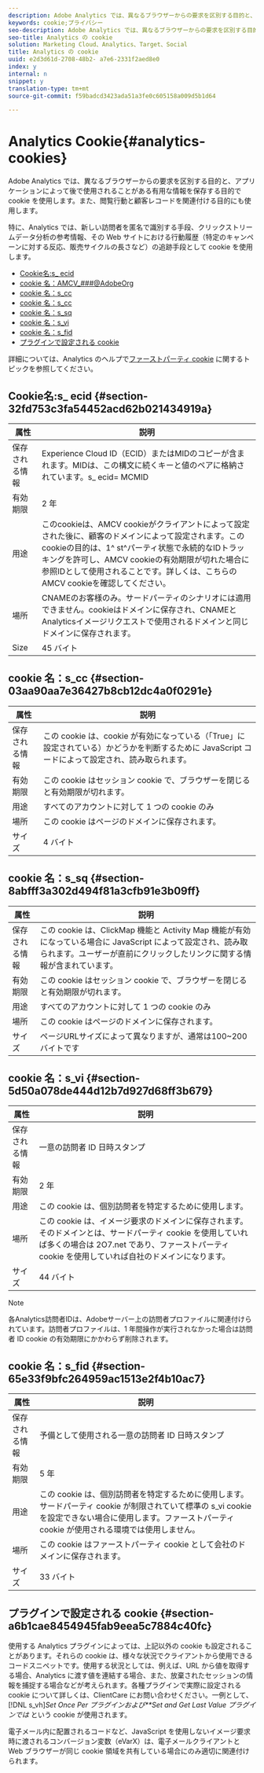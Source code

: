 ```yaml
---
description: Adobe Analytics では、異なるブラウザーからの要求を区別する目的と、アプリケーションによって後で使用されることがある有用な情報を保存する目的で cookie を使用します。また、閲覧行動と顧客レコードを関連付ける目的にも使用します。
keywords: cookie;プライバシー
seo-description: Adobe Analytics では、異なるブラウザーからの要求を区別する目的と、アプリケーションによって後で使用されることがある有用な情報を保存する目的で cookie を使用します。また、閲覧行動と顧客レコードを関連付ける目的にも使用します。
seo-title: Analytics の cookie
solution: Marketing Cloud、Analytics、Target、Social
title: Analytics の cookie
uuid: e2d3d61d-2708-48b2- a7e6-2331f2aed8e0
index: y
internal: n
snippet: y
translation-type: tm+mt
source-git-commit: f59badcd3423ada51a3fe0c605158a009d5b1d64

---
```



# Analytics Cookie{#analytics-cookies}

Adobe Analytics では、異なるブラウザーからの要求を区別する目的と、アプリケーションによって後で使用されることがある有用な情報を保存する目的で cookie を使用します。また、閲覧行動と顧客レコードを関連付ける目的にも使用します。

特に、Analytics では、新しい訪問者を匿名で識別する手段、クリックストリームデータ分析の参考情報、その Web サイトにおける行動履歴（特定のキャンペーンに対する反応、販売サイクルの長さなど）の追跡手段として cookie を使用します。

* [Cookie名:s_ ecid](../cookies/cookies-mc.md#section-32fd753c3fa54452acd62b021434919a)
* [cookie 名：AMCV_###@AdobeOrg](../cookies/cookies-mc.md#section-a12aa2a9296940ae82d8921b381b8fb0)
* [cookie 名：s_cc](../cookies/cookies-analytics.md#section-03aa90aa7e36427b8cb12dc4a0f0291e)
* [cookie 名：s_cc](../cookies/cookies-analytics.md#section-03aa90aa7e36427b8cb12dc4a0f0291e)
* [cookie 名：s_sq](../cookies/cookies-analytics.md#section-8abfff3a302d494f81a3cfb91e3b09ff)
* [cookie 名：s_vi](../cookies/cookies-analytics.md#section-5d50a078de444d12b7d927d68ff3b679)
* [cookie 名：s_fid](../cookies/cookies-analytics.md#section-65e33f9bfc264959ac1513e2f4b10ac7)
* [プラグインで設定される cookie](../cookies/cookies-analytics.md#section-a6b1cae8454945fab9eea5c7884c40fc)

詳細については、Analytics のヘルプで[ファーストパーティ cookie](/help/interface/cookies/cookies-first-party.md) に関するトピックを参照してください。

## Cookie名:s_ ecid {#section-32fd753c3fa54452acd62b021434919a}

| 属性 | 説明 |
|--- |--- |
| 保存される情報 | Experience Cloud ID（ECID）またはMIDのコピーが含まれます。MIDは、この構文に続くキーと値のペアに格納されています。s_ ecid= MCMID | <ECID> |
| 有効期限 | 2 年 |
| 用途 | このcookieは、AMCV cookieがクライアントによって設定された後に、顧客のドメインによって設定されます。このcookieの目的は、1^ st^パーティ状態で永続的なIDトラッキングを許可し、AMCV cookieの有効期限が切れた場合に参照IDとして使用されることです。詳しくは、こちらのAMCV cookieを確認してください。 |
| 場所 | CNAMEのお客様のみ。サードパーティのシナリオには適用できません。cookieはドメインに保存され、CNAMEとAnalyticsイメージリクエストで使用されるドメインと同じドメインに保存されます。 |
| Size | 45 バイト |

## cookie 名：s_cc {#section-03aa90aa7e36427b8cb12dc4a0f0291e}

| 属性 | 説明 |
|--- |--- |
| 保存される情報 | この cookie は、cookie が有効になっている（「True」に設定されている）かどうかを判断するために JavaScript コードによって設定され、読み取られます。 |
| 有効期限 | この cookie はセッション cookie で、ブラウザーを閉じると有効期限が切れます。 |
| 用途 | すべてのアカウントに対して 1 つの cookie のみ |
| 場所 | この cookie はページのドメインに保存されます。 |
| サイズ | 4 バイト |

## cookie 名：s_sq {#section-8abfff3a302d494f81a3cfb91e3b09ff}

| 属性 | 説明 |
|--- |--- |
| 保存される情報 | この cookie は、ClickMap 機能と Activity Map 機能が有効になっている場合に JavaScript によって設定され、読み取られます。ユーザーが直前にクリックしたリンクに関する情報が含まれています。 |
| 有効期限 | この cookie はセッション cookie で、ブラウザーを閉じると有効期限が切れます。 |
| 用途 | すべてのアカウントに対して 1 つの cookie のみ |
| 場所 | この cookie はページのドメインに保存されます。 |
| サイズ | ページURLサイズによって異なりますが、通常は100~200バイトです |

## cookie 名：s_vi {#section-5d50a078de444d12b7d927d68ff3b679}

| 属性 | 説明 |
|--- |--- |
| 保存される情報 | 一意の訪問者 ID 日時スタンプ |
| 有効期限 | 2 年 |
| 用途 | この cookie は、個別訪問者を特定するために使用します。 |
| 場所 | この cookie は、イメージ要求のドメインに保存されます。そのドメインとは、サードパーティ cookie を使用していれば多くの場合は 2O7.net であり、ファーストパーティ cookie を使用していれば自社のドメインになります。 |
| サイズ | 44 バイト |

>[!NOTE]
>
>各Analytics訪問者IDは、Adobeサーバー上の訪問者プロファイルに関連付けられています。訪問者プロファイルは、1 年間操作が実行されなかった場合は訪問者 ID cookie の有効期限にかかわらず削除されます。

## cookie 名：s_fid {#section-65e33f9bfc264959ac1513e2f4b10ac7}

| 属性 | 説明 |
|--- |--- |
| 保存される情報 | 予備として使用される一意の訪問者 ID 日時スタンプ |
| 有効期限 | 5 年 |
| 用途 | この cookie は、個別訪問者を特定するために使用します。 サードパーティ cookie が制限されていて標準の s_vi cookie を設定できない場合に使用します。ファーストパーティ cookie が使用される環境では使用しません。 |
| 場所 | この cookie はファーストパーティ cookie として会社のドメインに保存されます。 |
| サイズ | 33 バイト |

## プラグインで設定される cookie {#section-a6b1cae8454945fab9eea5c7884c40fc}

使用する Analytics プラグインによっては、上記以外の cookie も設定されることがあります。それらの cookie は、様々な状況でクライアントから使用できるコードスニペットです。使用する状況としては、例えば、URL から値を取得する場合、Analytics に渡す値を連結する場合、また、放棄されたセッションの情報を捕捉する場合などが考えられます。各種プラグインで実際に設定される cookie について詳しくは、ClientCare にお問い合わせください。一例として、[!DNL s_vh]*Set Once Per プラグインおよび**Set and Get Last Value プラグインでは* という cookie が使用されます。

電子メール内に配置されるコードなど、JavaScript を使用しないイメージ要求時に渡されるコンバージョン変数（eVarX）は、電子メールクライアントと Web ブラウザーが同じ cookie 領域を共有している場合にのみ適切に関連付けられます。
